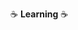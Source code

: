 :coffee: **Learning** :coffee:

<!--
**Chinmay-Vadgama/Chinmay-Vadgama** is a ✨ _special_ ✨ repository because its `README.md` (this file) appears on your GitHub profile.


- 🔭 I’m currently working on ...
- 🌱 I’m currently learning ...
- 👯 I’m looking to collaborate on ...
- 🤔 I’m looking for help with ...
- 💬 Ask me about ...
- 📫 How to reach me: ...
- 😄 Pronouns: ...
- ⚡ Fun fact: ...
-->

<!--[![Chinmay's github stats](https://github-readme-stats.vercel.app/api?username=Chinmay-Vadgama)](https://github.com/Chinmay-Vadgama)
-->
